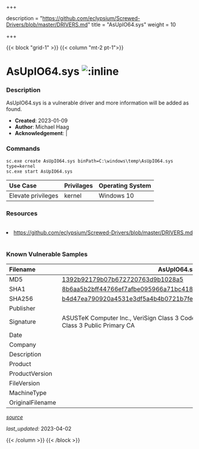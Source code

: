 +++

description = "https://github.com/eclypsium/Screwed-Drivers/blob/master/DRIVERS.md"
title = "AsUpIO64.sys"
weight = 10

+++


{{< block "grid-1" >}}
{{< column "mt-2 pt-1">}}


# AsUpIO64.sys ![:inline](/images/twitter_verified.png) 


### Description

AsUpIO64.sys is a vulnerable driver and more information will be added as found.

- **Created**: 2023-01-09
- **Author**: Michael Haag
- **Acknowledgement**:  | [](https://twitter.com/)

### Commands

```
sc.exe create AsUpIO64.sys binPath=C:\windows\temp\AsUpIO64.sys type=kernel
sc.exe start AsUpIO64.sys
```

| Use Case | Privilages | Operating System | 
|:---- | ---- | ---- |
| Elevate privileges | kernel | Windows 10 |

### Resources
<br>
<li><a href=" https://github.com/eclypsium/Screwed-Drivers/blob/master/DRIVERS.md"> https://github.com/eclypsium/Screwed-Drivers/blob/master/DRIVERS.md</a></li>
<br>

### Known Vulnerable Samples

| Filename | AsUpIO64.sys |
|:---- | ---- | 
| MD5 | <a href="https://www.virustotal.com/gui/file/1392b92179b07b672720763d9b1028a5">1392b92179b07b672720763d9b1028a5</a> |
| SHA1 | <a href="https://www.virustotal.com/gui/file/8b6aa5b2bff44766ef7afbe095966a71bc4183fa">8b6aa5b2bff44766ef7afbe095966a71bc4183fa</a> |
| SHA256 | <a href="https://www.virustotal.com/gui/file/b4d47ea790920a4531e3df5a4b4b0721b7fea6b49a35679f0652f1e590422602">b4d47ea790920a4531e3df5a4b4b0721b7fea6b49a35679f0652f1e590422602</a> |
| Publisher |  |
| Signature | ASUSTeK Computer Inc., VeriSign Class 3 Code Signing 2009-2 CA, VeriSign Class 3 Public Primary CA   |
| Date |  |
| Company |  |
| Description |  |
| Product |  |
| ProductVersion |  |
| FileVersion |  |
| MachineType |  |
| OriginalFilename |  |



[*source*](https://github.com/magicsword-io/LOLDrivers/tree/main/yaml/asupio64.sys.yml)

*last_updated:* 2023-04-02








{{< /column >}}
{{< /block >}}
